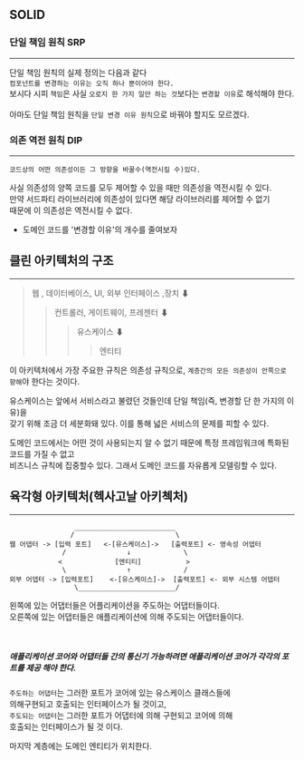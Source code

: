 
## SOLID
### 단일 책임 원칙 SRP

---

단일 책임 원칙의 실제 정의는 다음과 같다<br>
`컴포넌트를 변경하는 이유는 오직 하나 뿐이어야 한다.`<br>
보시다 시피 `책임`은 사실 `오로지 한 가지 일만 하는 것`보다는 `변경할 이유`로 해석해야 한다.<br>
<br>
아마도 단일 책임 원칙을  `단일 변경 이유 원칙`으로 바꿔야 할지도 모르겠다.

### 의존 역전 원칙 DIP

---

`코드상의 어떤 의존성이든 그 방향을 바꿀수(역전시킬 수)있다.`

사실 의존성의 양쪽 코드를 모두 제어할 수 있을 때만 의존성을 역전시킬 수 있다. <br>
만약 서드파티 라이브러리에 의존성이 있다면 해당 라이브러리를 제어할 수 없기<br>
때문에 이 의존성은 역전시킬 수 없다. 

- 도메인 코드를 '변경할 이유'의 개수를 줄여보자 




## 클린 아키텍처의 구조

---

> 웹 , 데이터베이스, UI, 외부 인터페이스 ,장치 
> ⬇
> > 컨트롤러, 게이트웨이, 프레젠터
> ⬇
> > > 유스케이스
> ⬇
> > > > 엔티티 


이 아키텍처에서 가장 주요한 규칙은 의존성 규칙으로, `계층간의 모든 의존성이 안쪽으로 향해`야 한다는 것이다.

유스케이스는 앞에서 서비스라고 불렸던 것들인데 단일 책임(즉, 변경할 단 한 가지의 이유)을<br>
갖기 위해 조금 더 세분화돼 있다. 이를 통해 넓은 서비스의 문제를 피할 수 있다.

도메인 코드에서는 어떤 것이 사용되는지 알 수 없기 때문에 특정 프레임워크에 특화된 코드를 가질 수 없고<br>
비즈니스 규칙에 집중할수 있다. 그래서 도메인 코드를 자유롭게 모델링할 수 있다.

## 육각형 아키텍처(헥사고날 아키첵처)

---

```text
                _________________________
               /                         \
웹 어뎁터 -> [입력 포트]   <-[유스케이스]->   [출력포트] <- 영속성 어뎁터
             /               ↓             \
            <             [엔티티]           >
             \               ↑             /
외부 어뎁터 -> [입력포트]    <-[유스케이스]->  [출력포트] <- 외부 시스템 어뎁터
                \________________________/
```

왼쪽에 있는 어댑터들은 어플리케이션을 주도하는 어댑터들이다.  
오른쪽에 있는 어댑터들은 애플리케이션에 의해 주도되는 어댑터들이다.

<br>

##### 애플리케이션 코어와 어댑터들 간의 통신기 가능하려면 애플리케이션 코어가 각각의 포트를 제공 해야 한다. 
`주도하는 어댑터`는 그러한 포트가 코어에 있는 유스케이스 클래스들에  
의해구현되고 호출되는 인터페이스가 될 것이고,  
`주도되는 어댑터`는 그러한 포트가 어댑터에 의해 구현되고 코어에 의해  
호출되는 인터페이스가 될 것 이다.

마지막 계층에는 도메인 엔티티가 위치한다. 



